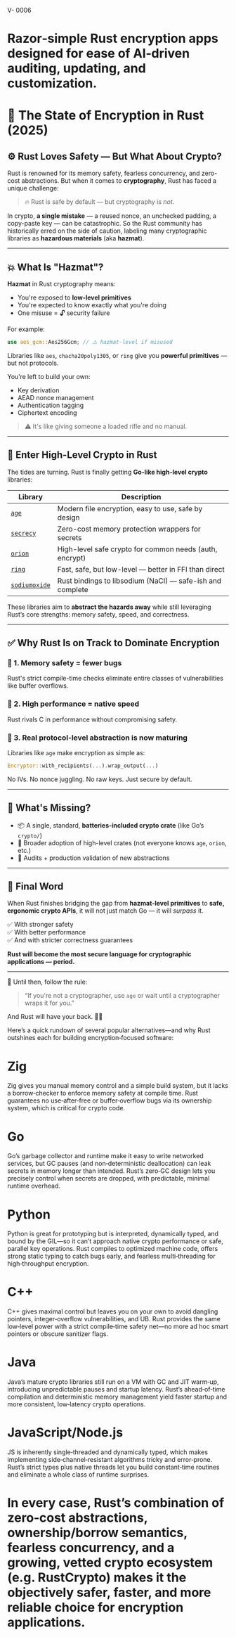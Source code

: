 














V- 0006



# Razor‑simple Rust encryption apps designed for ease of AI‑driven auditing, updating, and customization.




# 🔐 The State of Encryption in Rust (2025)

## ⚙️ Rust Loves Safety — But What About Crypto?

Rust is renowned for its memory safety, fearless concurrency, and zero-cost abstractions. But when it comes to **cryptography**, Rust has faced a unique challenge:

> 🔥 Rust is safe by default — but cryptography is *not*.

In crypto, **a single mistake** — a reused nonce, an unchecked padding, a copy-paste key — can be catastrophic. So the Rust community has historically erred on the side of caution, labeling many cryptographic libraries as **hazardous materials** (aka **hazmat**).

---

## 💥 What Is "Hazmat"?

**Hazmat** in Rust cryptography means:

- You're exposed to **low-level primitives**
- You're expected to know exactly what you're doing
- One misuse = 🔓 security failure

For example:

```rust
use aes_gcm::Aes256Gcm; // ⚠️ hazmat-level if misused
```

Libraries like `aes`, `chacha20poly1305`, or `ring` give you **powerful primitives** — but not protocols.

You’re left to build your own:

- Key derivation
- AEAD nonce management
- Authentication tagging
- Ciphertext encoding

> ⚠️ It's like giving someone a loaded rifle and no manual.

---

## 🚀 Enter High-Level Crypto in Rust

The tides are turning. Rust is finally getting **Go-like high-level crypto** libraries:

| Library | Description |
|--------|-------------|
| [`age`](https://crates.io/crates/age) | Modern file encryption, easy to use, safe by design |
| [`secrecy`](https://crates.io/crates/secrecy) | Zero-cost memory protection wrappers for secrets |
| [`orion`](https://crates.io/crates/orion) | High-level safe crypto for common needs (auth, encrypt) |
| [`ring`](https://crates.io/crates/ring) | Fast, safe, but low-level — better in FFI than direct |
| [`sodiumoxide`](https://crates.io/crates/sodiumoxide) | Rust bindings to libsodium (NaCl) — safe-ish and complete |

These libraries aim to **abstract the hazards away** while still leveraging Rust’s core strengths: memory safety, speed, and correctness.

---

## ✅ Why Rust Is on Track to Dominate Encryption

### 🧠 1. Memory safety = fewer bugs  
Rust's strict compile-time checks eliminate entire classes of vulnerabilities like buffer overflows.

### 💪 2. High performance = native speed  
Rust rivals C in performance without compromising safety.

### 🔐 3. Real protocol-level abstraction is now maturing  
Libraries like `age` make encryption as simple as:

```rust
Encryptor::with_recipients(...).wrap_output(...)
```

No IVs. No nonce juggling. No raw keys. Just secure by default.

---

## 🧭 What's Missing?

- 📦 A single, standard, **batteries-included crypto crate** (like Go’s `crypto/`)
- 🤝 Broader adoption of high-level crates (not everyone knows `age`, `orion`, etc.)
- 🧪 Audits + production validation of new abstractions

---

## 🏁 Final Word

When Rust finishes bridging the gap from **hazmat-level primitives** to **safe, ergonomic crypto APIs**, it will not just match Go — it will *surpass* it.

✅ With stronger safety  
✅ With better performance  
✅ And with stricter correctness guarantees

**Rust will become the most secure language for cryptographic applications — period.**

---

🧠 Until then, follow the rule:  
> “If you're not a cryptographer, use `age` or wait until a cryptographer wraps it for you.”

And Rust will have your back. 🥷🔐














 Here’s a quick rundown of several popular alternatives—and why Rust outshines each for building encryption‑focused software:

# Zig

Zig gives you manual memory control and a simple build system, but it lacks a borrow‑checker to enforce memory safety at compile time. Rust guarantees no use‑after‑free or buffer‑overflow bugs via its ownership system, which is critical for crypto code.

# Go

 Go’s garbage collector and runtime make it easy to write networked services, but GC pauses (and non‑deterministic deallocation) can leak secrets in memory longer than intended. Rust’s zero‑GC design lets you precisely control when secrets are dropped, with predictable, minimal runtime overhead.

 # Python

 Python is great for prototyping but is interpreted, dynamically typed, and bound by the GIL—so it can’t approach native crypto performance or safe, parallel key operations. Rust compiles to optimized machine code, offers strong static typing to catch bugs early, and fearless multi‑threading for high‑throughput encryption.

# C++

 C++ gives maximal control but leaves you on your own to avoid dangling pointers, integer‑overflow vulnerabilities, and UB. Rust provides the same low‑level power with a strict compile‑time safety net—no more ad hoc smart pointers or obscure sanitizer flags.

# Java

 Java’s mature crypto libraries still run on a VM with GC and JIT warm‑up, introducing unpredictable pauses and startup latency. Rust’s ahead‑of‑time compilation and deterministic memory management yield faster startup and more consistent, low‑latency crypto operations.

# JavaScript/Node.js

 JS is inherently single‑threaded and dynamically typed, which makes implementing side‑channel‑resistant algorithms tricky and error‑prone. Rust’s strict types plus native threads let you build constant‑time routines and eliminate a whole class of runtime surprises.

# In every case, Rust’s combination of zero‑cost abstractions, ownership/borrow semantics, fearless concurrency, and a growing, vetted crypto ecosystem (e.g. RustCrypto) makes it the objectively safer, faster, and more reliable choice for encryption applications.







































